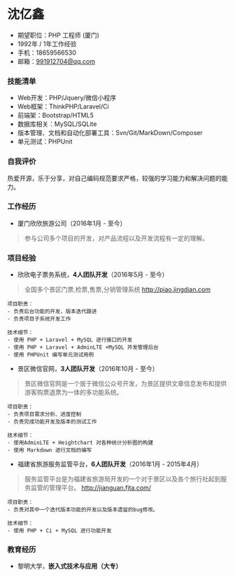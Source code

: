 # 沈亿鑫

- 期望职位：PHP 工程师 (厦门)
- 1992年 / 1年工作经验
- 手机：18659566530
- 邮箱：991912704@qq.com


### 技能清单
- Web开发：PHP/Jquery/微信小程序
- Web框架：ThinkPHP/Laravel/Ci
- 前端架：Bootstrap/HTML5
- 数据库相关：MySQL/SQLite
- 版本管理、文档和自动化部署工具：Svn/Git/MarkDown/Composer
- 单元测试：PHPUnit

### 自我评价
热爱开源，乐于分享，对自己编码规范要求严格，较强的学习能力和解决问题的能力。

### 工作经历
- 厦门欣欣旅游公司（2016年1月 - 至今）
> 参与公司多个项目的开发，对产品流程以及开发流程有一定的理解。

### 项目经验

- 欣欣电子票务系统，**4人团队开发**（2016年5月 - 至今）
> 全国多个景区门票,检票,售票,分销管理系统
>http://piao.jingdian.com

    项目职责：
    - 负责后台功能的开发，版本迭代跟进
    - 负责项目子系统开发工作

    技术细节：
    - 使用 PHP + Laravel + MySQL 进行接口的开发
    - 使用 PHP + Laravel + AdminLTE +MySQL 开发管理后台
    - 使用 PHPUnit 编写单元测试用例


- 景区微信官网，**3人团队开发**（2016年10月 - 至今）
> 景区微信官网是一个居于微信公众号开发，为景区提供文章信息发布和提供游客购票退票为一体的多功能系统。

    项目职责：
    - 负责项目需求分析、进度控制
    - 负责完成功能开发及版本的测试工作
   
    技术细节：
    - 使用AdminLTE + Heightchart 对各种统计分析图的构建
    - 使用 Markdown 进行文档的编写


- 福建省旅游服务监管平台，**6人团队开发**（2016年1月 - 2015年4月）
> 服务监管平台是为福建省旅游局开发的一个对于景区以及各个旅行社起到服务监管的管理平台。
> http://jianguan.fjta.com/

    项目职责：
    - 负责对其中一个迭代版本功能的开发以及版本遗留的bug修改。

    技术细节：
    - 使用 PHP + Ci + MySQL 进行功能开发

### 教育经历

- 黎明大学，**嵌入式技术与应用（大专）**

